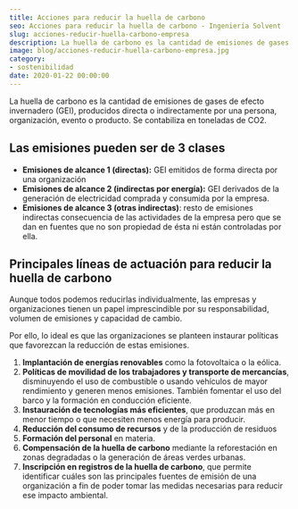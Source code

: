 ```yaml
---
title: Acciones para reducir la huella de carbono
seo: Acciones para reducir la huella de carbono - Ingeniería Solvent
slug: acciones-reducir-huella-carbono-empresa
description: La huella de carbono es la cantidad de emisiones de gases de efecto invernadero (GEI), producidos directa o indirectamente por una persona, organización,
image: blog/acciones-reducir-huella-carbono-empresa.jpg
category:
- sostenibilidad
date: 2020-01-22 00:00:00
---
```

La huella de carbono es la cantidad de emisiones de gases de efecto invernadero (GEI), producidos directa o indirectamente por una persona, organización, evento o producto. Se contabiliza en toneladas de CO2.

## Las emisiones pueden ser de 3 clases

- **Emisiones de alcance 1 (directas):** GEI emitidos de forma directa por una organización
- **Emisiones de alcance 2 (indirectas por energía):** GEI derivados de la generación de electricidad comprada y consumida por la empresa.
- **Emisiones de alcance 3 (otras indirectas)**: resto de emisiones indirectas consecuencia de las actividades de la empresa pero que se dan en fuentes que no son propiedad de ésta ni están controladas por ella.

## Principales líneas de actuación para reducir la huella de carbono

Aunque todos podemos reducirlas individualmente, las empresas y organizaciones tienen un papel imprescindible por su responsabilidad, volumen de emisiones y capacidad de cambio.

Por ello, lo ideal es que las organizaciones se planteen instaurar políticas que favorezcan la reducción de estas emisiones.

1. **Implantación de energías renovables** como la fotovoltaica o la eólica.
2. **Políticas de movilidad de los trabajadores y transporte de mercancías**, disminuyendo el uso de combustible o usando vehículos de mayor rendimiento y generen menos emisiones. También fomentar el uso del barco y la formación en conducción eficiente.
3. **Instauración de tecnologías más eficientes**, que produzcan más en menor tiempo o que necesiten menos energía para producir.
4. **Reducción del consumo de recursos** y de la producción de residuos
5. **Formación del personal** en materia.
6. **Compensación de la huella de carbono** mediante la reforestación en zonas degradadas o la generación de áreas verdes urbanas.
7. **Inscripción en registros de la huella de carbono**, que permite identificar cuáles son las principales fuentes de emisión de una organización a fin de poder tomar las medidas necesarias para reducir ese impacto ambiental.

